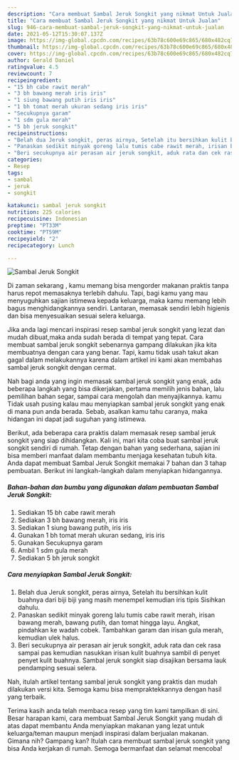```yaml
---
description: "Cara membuat Sambal Jeruk Songkit yang nikmat Untuk Jualan"
title: "Cara membuat Sambal Jeruk Songkit yang nikmat Untuk Jualan"
slug: 946-cara-membuat-sambal-jeruk-songkit-yang-nikmat-untuk-jualan
date: 2021-05-12T15:30:07.137Z
image: https://img-global.cpcdn.com/recipes/63b78c600e69c865/680x482cq70/sambal-jeruk-songkit-foto-resep-utama.jpg
thumbnail: https://img-global.cpcdn.com/recipes/63b78c600e69c865/680x482cq70/sambal-jeruk-songkit-foto-resep-utama.jpg
cover: https://img-global.cpcdn.com/recipes/63b78c600e69c865/680x482cq70/sambal-jeruk-songkit-foto-resep-utama.jpg
author: Gerald Daniel
ratingvalue: 4.5
reviewcount: 7
recipeingredient:
- "15 bh cabe rawit merah"
- "3 bh bawang merah iris iris"
- "1 siung bawang putih iris iris"
- "1 bh tomat merah ukuran sedang iris iris"
- "Secukupnya garam"
- "1 sdm gula merah"
- "5 bh jeruk songkit"
recipeinstructions:
- "Belah dua Jeruk songkit, peras airnya, Setelah itu bersihkan kulit buahnya dari biji biji yang masih menempel kemudian iris tipis Sisihkan dahulu."
- "Panaskan sedikit minyak goreng lalu tumis cabe rawit merah, irisan bawang merah, bawang putih, dan tomat hingga layu. Angkat, pindahkan ke wadah cobek. Tambahkan garam dan irisan gula merah, kemudian ulek halus."
- "Beri secukupnya air perasan air jeruk songkit, aduk rata dan cek rasa sampai pas kemudian nasukkan irisan kulit buahnya sambil di penyet penyet kulit buahnya. Sambal jeruk songkit siap disajikan bersama lauk pendamping sesuai selera."
categories:
- Resep
tags:
- sambal
- jeruk
- songkit

katakunci: sambal jeruk songkit 
nutrition: 225 calories
recipecuisine: Indonesian
preptime: "PT33M"
cooktime: "PT59M"
recipeyield: "2"
recipecategory: Lunch

---
```



![Sambal Jeruk Songkit](https://img-global.cpcdn.com/recipes/63b78c600e69c865/680x482cq70/sambal-jeruk-songkit-foto-resep-utama.jpg)

Di zaman  sekarang , kamu memang bisa mengorder makanan praktis tanpa harus repot memasaknya terlebih dahulu. Tapi, bagi kamu yang mau menyuguhkan sajian istimewa kepada keluarga, maka kamu memang lebih bagus menghidangkannya sendiri. Lantaran, memasak sendiri lebih higienis dan bisa menyesuaikan sesuai selera keluarga.

Jika anda lagi mencari inspirasi resep sambal jeruk songkit yang lezat dan mudah dibuat,maka anda sudah berada di tempat yang tepat. Cara membuat sambal jeruk songkit  sebenarnya gampang dilakukan jika kita membuatnya dengan cara yang benar. Tapi, kamu tidak usah takut akan gagal dalam melakukannya 
karena dalam artikel ini kami akan membahas sambal jeruk songkit dengan cermat.  



Nah bagi anda yang ingin memasak sambal jeruk songkit yang enak, ada beberapa langkah yang bisa dikerjakan, pertama memilih jenis bahan, lalu pemilihan bahan segar, sampai cara mengolah dan menyajikannya. kamu Tidak usah pusing kalau mau menyiapkan sambal jeruk songkit yang enak di mana pun anda berada. Sebab, asalkan kamu  tahu caranya, maka hidangan ini dapat jadi suguhan yang istimewa.

Berikut, ada beberapa cara praktis  dalam memasak resep sambal jeruk songkit yang siap dihidangkan. Kali ini, mari kita coba buat sambal jeruk songkit sendiri di rumah. Tetap dengan bahan yang sederhana, sajian ini bisa memberi manfaat dalam membantu menjaga kesehatan tubuh kita. Anda dapat membuat Sambal Jeruk Songkit memakai 7 bahan dan 3 tahap pembuatan. Berikut ini langkah-langkah dalam menyiapkan hidangannya.

<!--inarticleads1-->

##### Bahan-bahan dan bumbu yang digunakan dalam pembuatan Sambal Jeruk Songkit:

1. Sediakan 15 bh cabe rawit merah
1. Sediakan 3 bh bawang merah, iris iris
1. Sediakan 1 siung bawang putih, iris iris
1. Gunakan 1 bh tomat merah ukuran sedang, iris iris
1. Gunakan Secukupnya garam
1. Ambil 1 sdm gula merah
1. Sediakan 5 bh jeruk songkit




<!--inarticleads2-->

##### Cara menyiapkan Sambal Jeruk Songkit:

1. Belah dua Jeruk songkit, peras airnya, Setelah itu bersihkan kulit buahnya dari biji biji yang masih menempel kemudian iris tipis Sisihkan dahulu.
1. Panaskan sedikit minyak goreng lalu tumis cabe rawit merah, irisan bawang merah, bawang putih, dan tomat hingga layu. Angkat, pindahkan ke wadah cobek. Tambahkan garam dan irisan gula merah, kemudian ulek halus.
1. Beri secukupnya air perasan air jeruk songkit, aduk rata dan cek rasa sampai pas kemudian nasukkan irisan kulit buahnya sambil di penyet penyet kulit buahnya. Sambal jeruk songkit siap disajikan bersama lauk pendamping sesuai selera.




Nah, itulah artikel tentang  sambal jeruk songkit  yang praktis dan mudah dilakukan versi kita. Semoga kamu bisa mempraktekkannya dengan hasil yang terbaik. 

Terima kasih anda telah membaca resep yang tim kami tampilkan di sini. Besar harapan kami, cara membuat  Sambal Jeruk Songkit yang mudah di atas dapat membantu Anda menyiapkan makanan yang lezat untuk keluarga/teman maupun menjadi inspirasi dalam berjualan makanan. Gimana nih? Gampang kan? Itulah cara membuat sambal jeruk songkit yang bisa Anda kerjakan di rumah. Semoga bermanfaat dan selamat mencoba!

